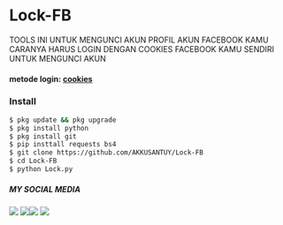 # Lock-FB
TOOLS INI UNTUK MENGUNCI AKUN PROFIL AKUN FACEBOOK KAMU CARANYA HARUS LOGIN DENGAN COOKIES FACEBOOK KAMU SENDIRI UNTUK MENGUNCI AKUN

#### metode login: [cookies](https://instagram.com/akku_santuy)

### Install
```bash
$ pkg update && pkg upgrade
$ pkg install python
$ pkg install git  
$ pip insttall requests bs4
$ git clone https://github.com/AKKUSANTUY/Lock-FB
$ cd Lock-FB
$ python Lock.py
```
##### MY SOCIAL MEDIA
[![](https://img.shields.io/badge/Github-black?logo=Github&logoColor=black&labelColor=white)](https://github.com/AKKUSANTUY)
[![](https://img.shields.io/badge/Facebook-blue?logo=Facebook&logoColor=blue&labelColor=white)](https://www.facebook.com/BUKAN.HACKER.CUK)[![](https://img.shields.io/badge/Instagram-red?logo=Instagram&logoColor=red&labelColor=white)](https://www.instagram.com/akku_santuy) [![](https://img.shields.io/badge/Whatsapp-CHAT-red?logo=Whatsapp&logoColor=Brightgreen&labelColor=white)](https://wa.me/6282134566596?text=Asalamualaikum+bang)
